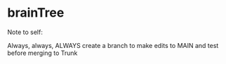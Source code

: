 # brainTree

Note to self:

Always, always, ALWAYS create a branch to make edits to MAIN and test before merging to Trunk
